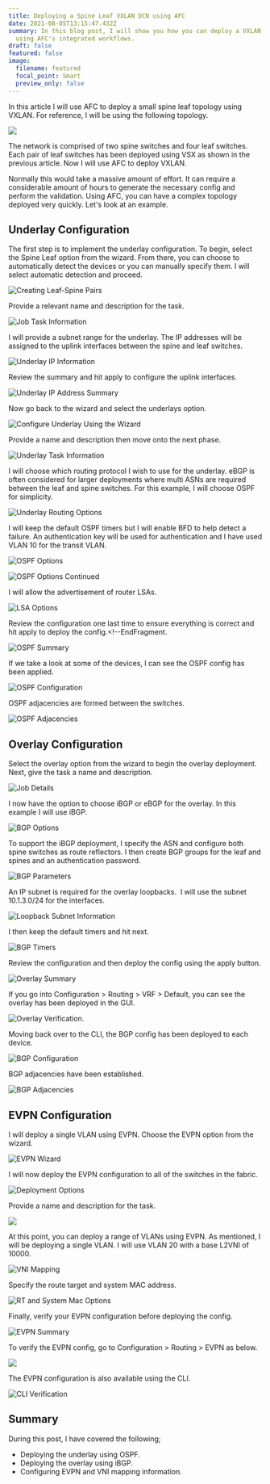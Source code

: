 ```yaml
---
title: Deploying a Spine Leaf VXLAN DCN using AFC
date: 2021-08-05T13:15:47.432Z
summary: In this blog post, I will show you how you can deploy a VXLAN network
  using AFC's integrated workflows.
draft: false
featured: false
image:
  filename: featured
  focal_point: Smart
  preview_only: false
---
```

In this article I will use AFC to deploy a small spine leaf topology using VXLAN. For reference, I will be using the following topology.

![](spine-leaf-base-diagram.jpg)

The network is comprised of two spine switches and four leaf switches. Each pair of leaf switches has been deployed using VSX as shown in the previous article. Now I will use AFC to deploy VXLAN. 

Normally this would take a massive amount of effort. It can require a considerable amount of hours to generate the necessary config and perform the validation. Using AFC, you can have a complex topology deployed very quickly. Let's look at an example.

## Underlay Configuration

The first step is to implement the underlay configuration. To begin, select the Spine Leaf option from the wizard. From there, you can choose to automatically detect the devices or you can manually specify them. I will select automatic detection and proceed.

![](screenshot-at-jul-12-22-17-43.png "Creating Leaf-Spine Pairs")

Provide a relevant name and description for the task.

![](screenshot-at-jul-12-22-18-24.png "Job Task Information")

I will provide a subnet range for the underlay. The IP addresses will be assigned to the uplink interfaces between the spine and leaf switches.

![](screenshot-at-jul-12-22-20-09.png "Underlay IP Information")

Review the summary and hit apply to configure the uplink interfaces.

![](screenshot-at-jul-18-16-13-04.png "Underlay IP Address Summary")



Now go back to the wizard and select the underlays option.

![](screenshot-at-jul-12-22-33-54.png "Configure Underlay Using the Wizard")

Provide a name and description then move onto the next phase.

![](screenshot-at-jul-18-16-14-21.png "Underlay Task Information")

I will choose which routing protocol I wish to use for the underlay. eBGP is often considered for larger deployments where multi ASNs are required between the leaf and spine switches. For this example, I will choose OSPF for simplicity. 

![](screenshot-at-jul-18-16-14-42.png "Underlay Routing Options")

I will keep the default OSPF timers but I will enable BFD to help detect a failure. An authentication key will be used for authentication and I have used VLAN 10 for the transit VLAN.

![](screenshot-at-jul-18-16-16-17.png "OSPF Options")

![](screenshot-at-jul-18-16-16-44.png "OSPF Options Continued")

I will allow the advertisement of router LSAs.

![](screenshot-at-jul-18-16-17-09.png "LSA Options")

Review the configuration one last time to ensure everything is correct and hit apply to deploy the config.<!--EndFragment.

![](screenshot-at-jul-18-16-17-44.png "OSPF Summary")

If we take a look at some of the devices, I can see the OSPF config has been applied.

![](screenshot-at-jul-18-16-20-37.png "OSPF Configuration")

OSPF adjacencies are formed between the switches.

![](screenshot-at-jul-18-16-21-06.png "OSPF Adjacencies")

## Overlay Configuration

Select the overlay option from the wizard to begin the overlay deployment. Next, give the task a name and description.

![](screenshot-at-jul-18-16-22-13.png "Job Details")

I now have the option to choose iBGP or eBGP for the overlay. In this example I will use iBGP.

![](screenshot-at-jul-18-16-22-32.png "BGP Options")



To support the iBGP deployment, I specify the ASN and configure both spine switches as route reflectors. I then create BGP groups for the leaf and spines and an authentication password.

![](screenshot-at-jul-18-16-23-16.png "BGP Parameters")

An IP subnet is required for the overlay loopbacks.  I will use the subnet 10.1.3.0/24 for the interfaces.

![](screenshot-at-jul-18-16-23-43.png "Loopback Subnet Information")

I then keep the default timers and hit next.

![](screenshot-at-jul-18-16-23-59.png "BGP Timers")

Review the configuration and then deploy the config using the apply button.

![](screenshot-at-jul-18-16-24-19.png "Overlay Summary")

If you go into Configuration > Routing > VRF > Default, you can see the overlay has been deployed in the GUI.

![](screenshot-at-jul-18-16-26-45.png "Overlay Verification.")

Moving back over to the CLI, the BGP config has been deployed to each device.

![](screenshot-at-jul-18-16-27-07.png "BGP Configuration")

BGP adjacencies have been established.

![](screenshot-at-jul-18-16-27-32.png "BGP Adjacencies")

## EVPN Configuration

I will deploy a single VLAN using EVPN. Choose the EVPN option from the wizard.

![](screenshot-at-jul-18-16-28-09.png "EVPN Wizard")

I will now deploy the EVPN configuration to all of the switches in the fabric.

![](screenshot-at-jul-18-16-28-30.png "Deployment Options")

Provide a name and description for the task.

![](screenshot-at-jul-18-16-29-08.png)

At this point, you can deploy a range of VLANs using EVPN. As mentioned, I will be deploying a single VLAN. I will use VLAN 20 with a base L2VNI of 10000. 

![](screenshot-at-jul-18-16-29-44.png "VNI Mapping")

Specify the route target and system MAC address.

![](screenshot-at-jul-18-16-30-21.png "RT and System Mac Options")

Finally, verify your EVPN configuration before deploying the config.

![](screenshot-at-jul-18-16-30-41.png "EVPN Summary")

To verify the EVPN config, go to Configuration > Routing > EVPN as below.

![](screenshot-at-jul-18-16-32-02.png)

The EVPN configuration is also available using the CLI.

![](screenshot-at-jul-18-16-36-08.png "CLI Verification")

## Summary

During this post, I have covered the following;

* Deploying the underlay using OSPF.
* Deploying the overlay using iBGP.
* Configuring EVPN and VNI mapping information.